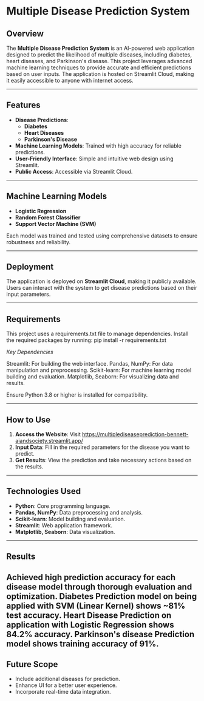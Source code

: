 # Multiple Disease Prediction System

## Overview  
The **Multiple Disease Prediction System** is an AI-powered web application designed to predict the likelihood of multiple diseases, including diabetes, heart diseases, and Parkinson's disease. This project leverages advanced machine learning techniques to provide accurate and efficient predictions based on user inputs. The application is hosted on Streamlit Cloud, making it easily accessible to anyone with internet access.

---

## Features  
- **Disease Predictions**: 
  - **Diabetes**  
  - **Heart Diseases**  
  - **Parkinson's Disease**  
- **Machine Learning Models**: Trained with high accuracy for reliable predictions.
- **User-Friendly Interface**: Simple and intuitive web design using Streamlit.
- **Public Access**: Accessible via Streamlit Cloud.

---

## Machine Learning Models  
- **Logistic Regression**  
- **Random Forest Classifier**  
- **Support Vector Machine (SVM)**  


Each model was trained and tested using comprehensive datasets to ensure robustness and reliability.

---

## Deployment  
The application is deployed on **Streamlit Cloud**, making it publicly available. Users can interact with the system to get disease predictions based on their input parameters.

---
## Requirements
This project uses a requirements.txt file to manage dependencies. Install the required packages by running:
pip install -r requirements.txt

*Key Dependencies* 

Streamlit: For building the web interface.
Pandas, NumPy: For data manipulation and preprocessing.
Scikit-learn: For machine learning model building and evaluation.
Matplotlib, Seaborn: For visualizing data and results.

Ensure Python 3.8 or higher is installed for compatibility.

---
## How to Use  
1. **Access the Website**: Visit https://multiplediseaseprediction-bennett-aiandsociety.streamlit.app/  
2. **Input Data**: Fill in the required parameters for the disease you want to predict.  
3. **Get Results**: View the prediction and take necessary actions based on the results.  

---

## Technologies Used  
- **Python**: Core programming language.  
- **Pandas, NumPy**: Data preprocessing and analysis.  
- **Scikit-learn**: Model building and evaluation.  
- **Streamlit**: Web application framework.  
- **Matplotlib, Seaborn**: Data visualization.  

---

## Results

Achieved high prediction accuracy for each disease model through thorough evaluation and optimization.
Diabetes Prediction model on being applied with SVM (Linear Kernel) shows ~81% test accuracy.
Heart Disease Prediction on application with Logistic Regression shows 84.2% accuracy.
Parkinson's disease Prediction model shows training accuracy of 91%. 
---

## Future Scope  
- Include additional diseases for prediction.  
- Enhance UI for a better user experience.  
- Incorporate real-time data integration.  

 
